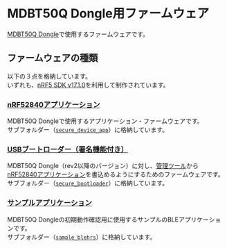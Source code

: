 # MDBT50Q Dongle用ファームウェア

[MDBT50Q Dongle](../../FIDO2Device/MDBT50Q_Dongle/README.md)で使用するファームウェアです。

## ファームウェアの種類

以下の３点を格納しています。<br>
いずれも、[nRF5 SDK v17.1.0](https://infocenter.nordicsemi.com/topic/struct_sdk/struct/sdk_nrf5_latest.html)を利用して制作されています。

### [nRF52840アプリケーション](../../nRF52840_app/firmwares/secure_device_app/README.md)

MDBT50Q Dongleで使用するアプリケーション・ファームウェアです。<br>
サブフォルダー（[`secure_device_app`](../../nRF52840_app/firmwares/secure_device_app)）に格納しています。

### [USBブートローダー（署名機能付き）](../../nRF52840_app/firmwares/secure_bootloader/README.md)

MDBT50Q Dongle（rev2以降のバージョン）に対し、[管理ツール](../../MaintenanceTool)から[nRF52840アプリケーション](../../nRF52840_app/firmwares/secure_device_app/README.md)を書込めるようにするためのファームウェアです。<br>
サブフォルダー（[`secure_bootloader`](../../nRF52840_app/firmwares/secure_bootloader)）に格納しています。

### [サンプルアプリケーション](../../nRF52840_app/firmwares/sample_blehrs/README.md)

MDBT50Q Dongleの初期動作確認用に使用するサンプルのBLEアプリケーションです。<br>
サブフォルダー（[`sample_blehrs`](../../nRF52840_app/firmwares/sample_blehrs)）に格納しています。
